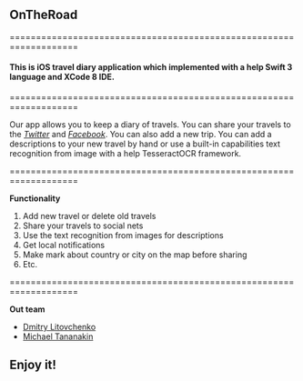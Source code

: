 <h2> OnTheRoad </h2>

===================================================================

<h4> This is iOS travel diary application which implemented with a help Swift 3 language and XCode 8 IDE. </h4>

===================================================================

<p> Our app allows you to keep a diary of travels. You can share your travels to the <i><a href="https://twitter.com/">Twitter</a></i> and <i><a href="https://en-gb.facebook.com/">Facebook</a></i>. You can also add a new trip. You can add a descriptions to your new travel by hand or use a built-in capabilities text recognition from image with a help TesseractOCR framework.</p>

===================================================================

<p> <b>Functionality</b>
    <ol>
      <li>Add new travel or delete old travels</li>
      <li>Share your travels to social nets</li>
      <li>Use the text recognition from images for descriptions</li>
      <li>Get local notifications</li>
      <li>Make mark about country or city on the map before sharing</li>
      <li>Etc.</li>
    </ol>
</p>

===================================================================

<p> <b>Out team</b>
    <ul>
    <li><a href="https://vk.com/dmlitov4">Dmitry Litovchenko</a></li>
    <li><a href="https://vk.com/id255099048">Michael Tananakin</a></li>
    </ul>
</p>



<h2>Enjoy it!</h2>
